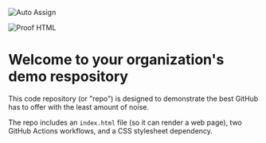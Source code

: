 ![Auto Assign](https://github.com/btcup43/demo-repository/actions/workflows/auto-assign.yml/badge.svg)

![Proof HTML](https://github.com/btcup43/demo-repository/actions/workflows/proof-html.yml/badge.svg)

# Welcome to your organization's demo respository
This code repository (or "repo") is designed to demonstrate the best GitHub has to offer with the least amount of noise.

The repo includes an `index.html` file (so it can render a web page), two GitHub Actions workflows, and a CSS stylesheet dependency.
